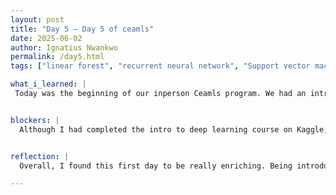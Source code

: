 ```yaml
---
layout: post
title: "Day 5 – Day 5 of ceamls"
date: 2025-06-02
author: Ignatius Nwankwo
permalink: /day5.html
tags: ["linear forest", "recurrent neural network", "Support vector machines"]

what_i_learned: |
 Today was the beginning of our inperson Ceamls program. We had an intro session where we were introduced to the program coordinators and informed about the nature of the remainder of our program. We also conducted a group exercise where we learned about the nature of AI research which I found informative due to the interactive nature of it, as we ourselves took upon the role of being data and artificial intelligence. Afterwards we had a fun competition to build a tower out of spaghetti, tape and a marshmallow. This enabled us to work as a team. After lunch we met with our grad mentor who explained to us the nature of our research and gave us the task to analyze and interpret the past literature on the google drive.


blockers: |
  Although I had completed the intro to deep learning course on Kaggle, reading the literature of our project introduced me to new terms that I do further investigation on, such as sampling error and generalization error. I found this information to be initially intimidating and overwhelming, but as I continue to read, I’m slowly beginning to understand and learn more about the research project.


reflection: |
  Overall, I found this first day to be really enriching. Being introduced to the large body of work being done in the field of computer vision and machine learning really showed me the importance of our work. I’m looking forward to these next few days!

---
```

